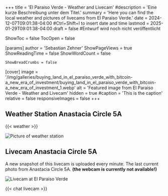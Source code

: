 +++
title = 'El Paraiso Verde - Weather and Livecam'
#description = 'Eine kurze Beschreibung unter dem Titel.'
summary = 'Here you can find the local weather and  pictures of livecams from El Paraiso Verde.'
date = 2024-12-07T09:01:38-04:00 #Ctrl+Shift+I to insert date and time
lastmod = 2025-01-29T09:01:38-04:00
draft = false #Entwurf wird noch nicht veröffentlicht

ShowToc = false
TocOpen = false

[params]
    author = 'Sebastian Zehner'
    ShowPageViews = true
    ShowReadingTime = false
    ShowWordCount = false

    ShowBreadCrumbs = false

[cover]
    image = '/img/galleries/buying_land_in_el_paraiso_verde_with_bitcoin-a_new_era_of_investment/buying_land_in_el_paraiso_verde_with_bitcoin-a_new_era_of_investment_1.webp'
    alt = 'Featured image from El Paraiso Verde - Weather and Livecam'
    hidden = true
    #caption = 'This is the caption'
    relative = false
    responsiveImages = false
+++

## Weather Station Anastacia Circle 5A

{{< weather >}}

![Picture of weather station](/img/weather-station-300.webp)

## Livecam Anastacia Circle 5A

A new snapshot of this livecam is uploaded every minute. The last current photo from Anastacia Circle 5A. **(the webcam is currently not available!)**

![Livecam at El Paraiso Verde](https://cdn.epv.one/cam_snapshots/epv_snapshot.jpeg)

{{< chat livecam >}}
